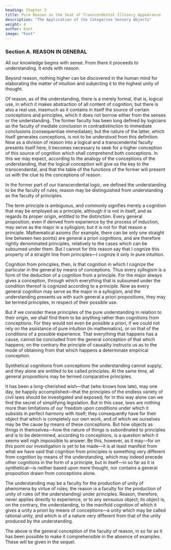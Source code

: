 ```yaml
---
heading: Chapter 2
title: Pure Reason as the Seat of Transcendental Illusory Appearance
description: "The Application of the Categories Sensory Objects"
weight: 4
author: Kant
image: "Kant"
---
```



### Section A. REASON IN GENERAL

All our knowledge begins with sense. From there it proceeds to understanding. It ends with reason.

Beyond reason, nothing higher can be discovered in the human mind for elaborating the matter of intuition and subjecting it to the highest unity of thought. 

<!-- At this stage of our inquiry it is my duty to give an explanation of this, the highest faculty of cognition, and I confess I find myself here in some difficulty.  -->

Of reason, as of the understanding, there is a merely formal, that is, logical use, in which it makes abstraction of all content of cognition; but there is also a real use, inasmuch as it contains in itself the source of certain conceptions and principles, which it does not borrow either from the senses or the understanding. The former faculty has been long defined by logicians as the faculty of mediate conclusion in contradistinction to immediate conclusions (consequentiae immediatae); but the nature of the latter, which itself generates conceptions, is not to be understood from this definition. Now as a division of reason into a logical and a transcendental faculty presents itself here, it becomes necessary to seek for a higher conception of this source of cognition which shall comprehend both conceptions. In this we may expect, according to the analogy of the conceptions of the understanding, that the logical conception will give us the key to the transcendental, and that the table of the functions of the former will present us with the clue to the conceptions of reason.

In the former part of our transcendental logic, we defined the understanding to be the faculty of rules; reason may be distinguished from understanding as the faculty of principles.

The term principle is ambiguous, and commonly signifies merely a cognition that may be employed as a principle, although it is not in itself, and as regards its proper origin, entitled to the distinction. Every general proposition, even if derived from experience by the process of induction, may serve as the major in a syllogism; but it is not for that reason a principle. Mathematical axioms (for example, there can be only one straight line between two points) are general a priori cognitions, and are therefore rightly denominated principles, relatively to the cases which can be subsumed under them. But I cannot for this reason say that I cognize this property of a straight line from principles—I cognize it only in pure intuition.

Cognition from principles, then, is that cognition in which I cognize the particular in the general by means of conceptions. Thus every syllogism is a form of the deduction of a cognition from a principle. For the major always gives a conception, through which everything that is subsumed under the condition thereof is cognized according to a principle. Now as every general cognition may serve as the major in a syllogism, and the understanding presents us with such general a priori propositions, they may be termed principles, in respect of their possible use.

But if we consider these principles of the pure understanding in relation to their origin, we shall find them to be anything rather than cognitions from conceptions. For they would not even be possible a priori, if we could not rely on the assistance of pure intuition (in mathematics), or on that of the conditions of a possible experience. That everything that happens has a cause, cannot be concluded from the general conception of that which happens; on the contrary the principle of causality instructs us as to the mode of obtaining from that which happens a determinate empirical conception.

Synthetical cognitions from conceptions the understanding cannot supply, and they alone are entitled to be called principles. At the same time, all general propositions may be termed comparative principles.

It has been a long-cherished wish—that (who knows how late), may one day, be happily accomplished—that the principles of the endless variety of civil laws should be investigated and exposed; for in this way alone can we find the secret of simplifying legislation. But in this case, laws are nothing more than limitations of our freedom upon conditions under which it subsists in perfect harmony with itself; they consequently have for their object that which is completely our own work, and of which we ourselves may be the cause by means of these conceptions. But how objects as things in themselves—how the nature of things is subordinated to principles and is to be determined, according to conceptions, is a question which it seems well nigh impossible to answer. Be this, however, as it may—for on this point our investigation is yet to be made—it is at least manifest from what we have said that cognition from principles is something very different from cognition by means of the understanding, which may indeed precede other cognitions in the form of a principle, but in itself—in so far as it is synthetical—is neither based upon mere thought, nor contains a general proposition drawn from conceptions alone.

The understanding may be a faculty for the production of unity of phenomena by virtue of rules; the reason is a faculty for the production of unity of rules (of the understanding) under principles. Reason, therefore, never applies directly to experience, or to any sensuous object; its object is, on the contrary, the understanding, to the manifold cognition of which it gives a unity a priori by means of conceptions—a unity which may be called rational unity, and which is of a nature very different from that of the unity produced by the understanding.

The above is the general conception of the faculty of reason, in so far as it has been possible to make it comprehensible in the absence of examples. These will be given in the sequel.


